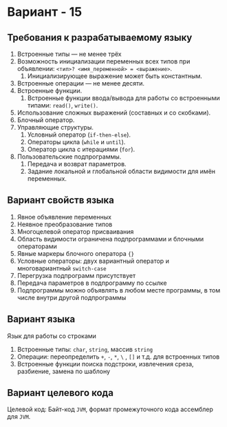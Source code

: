 # Вариант - 15

## Требования к разрабатываемому языку

1. Встроенные типы — не менее трёх  
2. Возможность инициализации переменных всех типов при объявлении: `<тип>? <имя_переменной> = <выражение>`.  
   1. Инициализирующее выражение может быть константным.  
3. Встроенные операции — не менее десяти.  
4. Встроенные функции.  
   1. Встроенные функции ввода/вывода для работы со встроенными типами: `read()`, `write()`.  
5. Использование сложных выражений (составных и со скобками).  
6. Блочный оператор.  
7. Управляющие структуры.  
   1. Условный оператор (`if-then-else`).  
   2. Операторы цикла (`while` и `until`).  
   3. Оператор цикла с итерациями (`for`).  
8. Пользовательские подпрограммы.  
   1. Передача и возврат параметров.  
   2. Задание локальной и глобальной области видимости для имён переменных.

## Вариант свойств языка

1. Явное объявление переменных
2. Неявное преобразование типов
3. Многоцелевой оператор присваивания
4. Область видимости ограничена подпрограммами и блочными операторами
5. Явные маркеры блочного оператора `{}`
6. Условные операторы:  двух вариантный оператор и многовариантный `switch-case`
7. Перегрузка подпрограмм присутствует
8. Передача параметров в подпрограмму по ссылке
9. Подпрограммы можно объявлять в любом месте программы, в том числе внутри другой подпрограммы 


## Вариант языка
 
Язык для работы со строками
1. Встроенные типы: `char`, `string`, массив `string`
2. Операции: переопределить `+`, `-`, `*`, `\` , `[]` и т.д. для встроенных типов
3. Встроенные функции поиска подстроки, извлечения среза, разбиение, замена по шаблону


## Вариант целевого кода
 
Целевой код: Байт-код `JVM`, формат промежуточного кода ассемблер для `JVM`.